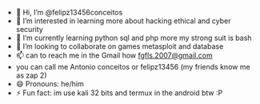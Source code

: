 - 👋 Hi, I’m @felipz13456conceitos
- 👀 I’m interested in learning more about hacking ethical and cyber security
- 🌱 I’m currently learning python sql and php more my strong suit is bash
- 💞️ I’m looking to collaborate on games metasploit and database
- 📫 can to reach me in the Gmail how fgfls.2007@gmail.com
- you can call me Antonio conceitos or felipz13456 (my friends know me as zap 2)
- 😄 Pronouns: he/him
- ⚡ Fun fact: im use kali 32 bits and termux in the android btw :P

<!---
felipz13456conceitos/felipz13456conceitos is a ✨ special ✨ repository because its `README.md` (this file) appears on your GitHub profile.
You can click the Preview link to take a look at your changes.
--->
